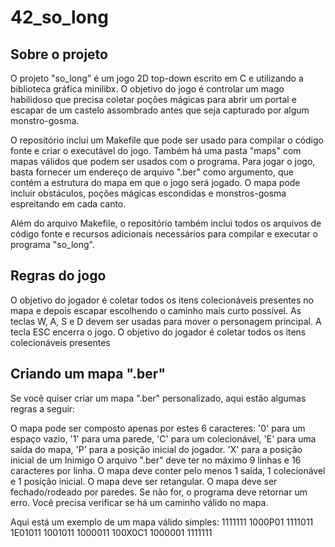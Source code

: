 # 42_so_long

## Sobre o projeto
O projeto "so_long" é um jogo 2D top-down escrito em C e utilizando a biblioteca gráfica minilibx. O objetivo do jogo é controlar um mago habilidoso que precisa coletar poções mágicas para abrir um portal e escapar de um castelo assombrado antes que seja capturado por algum monstro-gosma.

O repositório inclui um Makefile que pode ser usado para compilar o código fonte e criar o executável do jogo. Também há uma pasta "maps" com mapas válidos que podem ser usados com o programa. Para jogar o jogo, basta fornecer um endereço de arquivo ".ber" como argumento, que contém a estrutura do mapa em que o jogo será jogado. O mapa pode incluir obstáculos, poções mágicas escondidas e monstros-gosma espreitando em cada canto.

Além do arquivo Makefile, o repositório também inclui todos os arquivos de código fonte e recursos adicionais necessários para compilar e executar o programa "so_long".

## Regras do jogo
O objetivo do jogador é coletar todos os itens colecionáveis presentes no mapa e depois escapar escolhendo o caminho mais curto possível.
As teclas W, A, S e D devem ser usadas para mover o personagem principal.
A tecla ESC encerra o jogo.
O objetivo do jogador é coletar todos os itens colecionáveis presentes


## Criando um mapa ".ber"
Se você quiser criar um mapa ".ber" personalizado, aqui estão algumas regras a seguir:

O mapa pode ser composto apenas por estes 6 caracteres:
'0' para um espaço vazio,
'1' para uma parede,
'C' para um colecionável,
'E' para uma saída do mapa,
'P' para a posição inicial do jogador.
'X' para a posição inicial de um Inimigo
O arquivo ".ber" deve ter no máximo 9 linhas e 16 caracteres por linha.
O mapa deve conter pelo menos 1 saída, 1 colecionável e 1 posição inicial.
O mapa deve ser retangular.
O mapa deve ser fechado/rodeado por paredes. Se não for, o programa deve retornar um erro.
Você precisa verificar se há um caminho válido no mapa.

Aqui está um exemplo de um mapa válido simples:
1111111
1000P01
1111011
1E01011
1001011
1000011
100X0C1
1000001
1111111